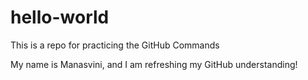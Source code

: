 # hello-world
This is a repo for practicing the GitHub Commands

My name is Manasvini, and I am refreshing my GitHub understanding!
